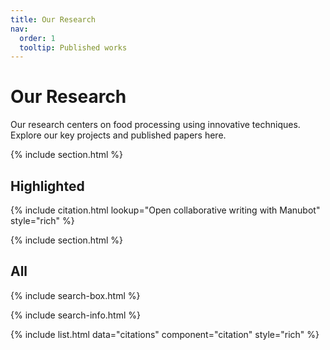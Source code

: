 ```yaml
---
title: Our Research
nav:
  order: 1
  tooltip: Published works
---
```


# Our Research

Our research centers on food processing using innovative techniques. Explore our key projects and published papers here.

{% include section.html %}

## Highlighted

{% include citation.html lookup="Open collaborative writing with Manubot" style="rich" %}

{% include section.html %}

## All

{% include search-box.html %}

{% include search-info.html %}

{% include list.html data="citations" component="citation" style="rich" %}
